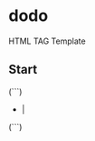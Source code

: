 <!--
 * @Descripttion: 
 * @version: 
 * @Author: idarkfox
 * @Date: 2022-07-06 17:13:55
 * @LastEditors: Please set LastEditors
 * @LastEditTime: 2022-07-06 22:47:05
-->
# dodo
HTML TAG Template
## Start
(```)
<script defer type="module" src="/javascripts/traditional-import.js"></script>
<script>
    var list = [{ a: 1, b: "b1" }, { a: 2, b: "b2" }, { a: 3, b: "b3" }, { a: 4, b: "b4" }, { a: 5, b: "b5" }, { a: 6, b: "b6" }, { a: 7, b: "b7" }, { a: 8, b: "b8" }];
</script>
<html>
<body>
    <ul>
        <dodo-tpl for="(x,i)" data-in="list">
            <li><dodo-tpl data-text="x.a" ></dodo-tpl>|<dodo-tpl data-text="x.b" ></dodo-tpl></li>
        </dodo-tpl>
    </ul>
</body>
</html>
(```)